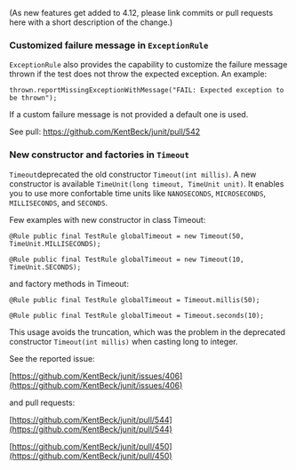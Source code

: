 (As new features get added to 4.12, please link commits or pull requests here with a short description of the change.)

### Customized failure message in `ExceptionRule`
`ExceptionRule` also provides the capability to customize the failure message thrown if the test does not throw the expected exception. An example:

`thrown.reportMissingExceptionWithMessage("FAIL: Expected exception to be thrown");`

If a custom failure message is not provided a default one is used.

See pull: https://github.com/KentBeck/junit/pull/542


### New constructor and factories in `Timeout`
`Timeout`deprecated the old constructor `Timeout(int millis)`.
A new constructor is available `TimeUnit(long timeout, TimeUnit unit)`. It enables you to use more confortable time units like `NANOSECONDS`, `MICROSECONDS`, `MILLISECONDS`, and `SECONDS`.


Few examples with new constructor in class Timeout:

`@Rule public final TestRule globalTimeout = new Timeout(50, TimeUnit.MILLISECONDS);`

`@Rule public final TestRule globalTimeout = new Timeout(10, TimeUnit.SECONDS);`

and factory methods in Timeout:

`@Rule public final TestRule globalTimeout = Timeout.millis(50);`

`@Rule public final TestRule globalTimeout = Timeout.seconds(10);`

This usage avoids the truncation, which was the problem in the deprecated constructor `Timeout(int millis)` when casting long to integer.

See the reported issue:

[https://github.com/KentBeck/junit/issues/406](https://github.com/KentBeck/junit/issues/406)

and pull requests:

[https://github.com/KentBeck/junit/pull/544](https://github.com/KentBeck/junit/pull/544)

[https://github.com/KentBeck/junit/pull/450](https://github.com/KentBeck/junit/pull/450)
